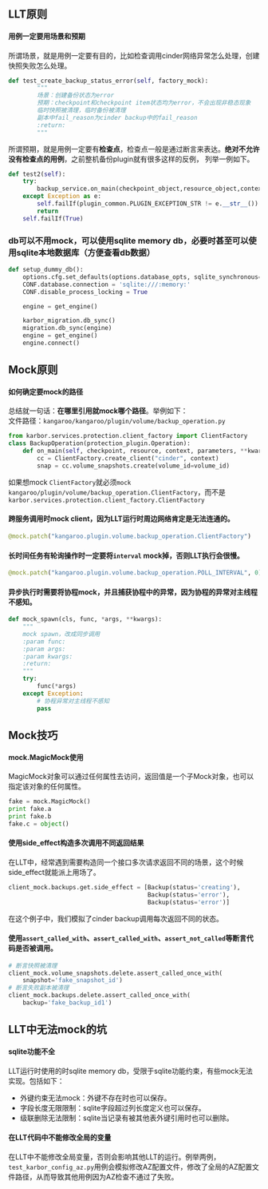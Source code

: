 

## LLT原则
#### 用例一定要用场景和预期
所谓场景，就是用例一定要有目的，比如检查调用cinder网络异常怎么处理，创建快照失败怎么处理。
```python
def test_create_backup_status_error(self, factory_mock):
        """
        场景：创建备份状态为error
        预期：checkpoint和checkpoint item状态均为error，不会出现非稳态现象
        临时快照被清理，临时备份被清理
        副本中fail_reason为cinder backup中的fail_reason
        :return:
        """
```
所谓预期，就是用例一定要有**检查点**，检查点一般是通过断言来表达。**绝对不允许没有检查点的用例**，之前整机备份plugin就有很多这样的反例，
列举一例如下。
```python
def test2(self):
    try:
        backup_service.on_main(checkpoint_object,resource_object,context_object,None)
    except Exception as e:
        self.failIf(plugin_common.PLUGIN_EXCEPTION_STR != e.__str__())
        return
    self.failIf(True)
```
### db可以不用mock，可以使用sqlite memory db，必要时甚至可以使用sqlite本地数据库（方便查看db数据）
```python
def setup_dummy_db():
    options.cfg.set_defaults(options.database_opts, sqlite_synchronous=False)
    CONF.database.connection = 'sqlite:///:memory:'
    CONF.disable_process_locking = True

    engine = get_engine()

    karbor_migration.db_sync()
    migration.db_sync(engine)
    engine = get_engine()
    engine.connect()
```

## Mock原则
#### 如何确定要mock的路径<br>
总结就一句话：**在哪里引用就mock哪个路径**。举例如下：<br>
文件路径：```kangaroo/kangaroo/plugin/volume/backup_operation.py```<br>
```python
from karbor.services.protection.client_factory import ClientFactory
class BackupOperation(protection_plugin.Operation):
    def on_main(self, checkpoint, resource, context, parameters, **kwargs):
        cc = ClientFactory.create_client("cinder", context)
        snap = cc.volume_snapshots.create(volume_id=volume_id)
```

如果想mock ```ClientFactory```就必须```mock kangaroo/plugin/volume/backup_operation.ClientFactory```，而不是```karbor.services.protection.client_factory.ClientFactory```

#### 跨服务调用时mock client，因为LLT运行时周边网络肯定是无法连通的。
```python
@mock.patch("kangaroo.plugin.volume.backup_operation.ClientFactory")
```
#### 长时间任务有轮询操作时**一定要将```interval``` mock掉**，否则LLT执行会很慢。
```python
@mock.patch("kangaroo.plugin.volume.backup_operation.POLL_INTERVAL", 0)
```
#### 异步执行时需要将协程mock，并且捕获协程中的异常，因为协程的异常对主线程不感知。
```python
def mock_spawn(cls, func, *args, **kwargs):
    """
    mock spawn，改成同步调用
    :param func:
    :param args:
    :param kwargs:
    :return:
    """
    try:
        func(*args)
    except Exception:
        # 协程异常对主线程不感知
        pass
```

## Mock技巧
#### mock.MagicMock使用
MagicMock对象可以通过任何属性去访问，返回值是一个子Mock对象，也可以指定该对象的任何属性。
```python
fake = mock.MagicMock()
print fake.a
print fake.b
fake.c = object()
```
#### 使用side_effect构造多次调用不同返回结果
在LLT中，经常遇到需要构造同一个接口多次请求返回不同的场景，这个时候side_effect就能派上用场了。
```python
client_mock.backups.get.side_effect = [Backup(status='creating'),
                                       Backup(status='error'),
                                       Backup(status='error')]
```
在这个例子中，我们模拟了cinder backup调用每次返回不同的状态。
#### 使用```assert_called_with```、```assert_called_with```、```assert_not_called```等断言代码是否被调用。
```python
# 断言快照被清理
client_mock.volume_snapshots.delete.assert_called_once_with(
    snapshot='fake_snapshot_id')
# 断言失败副本被清理
client_mock.backups.delete.assert_called_once_with(
    backup='fake_backup_id1')
```

## LLT中无法mock的坑

#### sqlite功能不全
LLT运行时使用的时sqlite memory db，受限于sqlite功能约束，有些mock无法实现。包括如下：

- 外键约束无法mock：外键不存在时也可以保存。
- 字段长度无限限制：sqlite字段超过列长度定义也可以保存。
- 级联删除无法限制：sqlite当记录有被其他表外键引用时也可以删除。

#### 在LLT代码中不能修改全局的变量
在LLT中不能修改全局变量，否则会影响其他LLT的运行。例举两例，```test_karbor_config_az.py```用例会模拟修改AZ配置文件，修改了全局的AZ配置文件路径，从而导致其他用例因为AZ检查不通过了失败。
